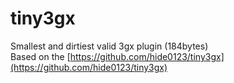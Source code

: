 # tiny3gx
Smallest and dirtiest valid 3gx plugin (184bytes)  
Based on the [https://github.com/hide0123/tiny3gx](https://github.com/hide0123/tiny3gx)
